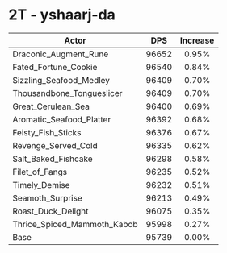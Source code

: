 # 2T - yshaarj-da
| Actor | DPS | Increase |
|---|:---:|:---:|
|Draconic_Augment_Rune|96652|0.95%|
|Fated_Fortune_Cookie|96540|0.84%|
|Sizzling_Seafood_Medley|96409|0.70%|
|Thousandbone_Tongueslicer|96409|0.70%|
|Great_Cerulean_Sea|96400|0.69%|
|Aromatic_Seafood_Platter|96392|0.68%|
|Feisty_Fish_Sticks|96376|0.67%|
|Revenge_Served_Cold|96335|0.62%|
|Salt_Baked_Fishcake|96298|0.58%|
|Filet_of_Fangs|96235|0.52%|
|Timely_Demise|96232|0.51%|
|Seamoth_Surprise|96213|0.49%|
|Roast_Duck_Delight|96075|0.35%|
|Thrice_Spiced_Mammoth_Kabob|95998|0.27%|
|Base|95739|0.00%|
